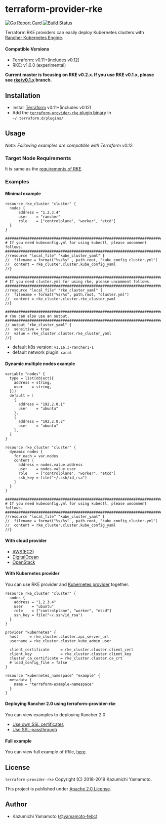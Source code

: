 # terraform-provider-rke


[![Go Report Card](https://goreportcard.com/badge/github.com/yamamoto-febc/terraform-provider-rke)](https://goreportcard.com/report/github.com/yamamoto-febc/terraform-provider-rke)
[![Build Status](https://travis-ci.org/yamamoto-febc/terraform-provider-rke.svg?branch=master)](https://travis-ci.org/yamamoto-febc/terraform-provider-rke)

Terraform RKE providers can easily deploy Kubernetes clusters with [Rancher Kubernetes Engine](https://github.com/rancher/rke).  

#### Compatible Versions

- Terraform: v0.11+(includes v0.12)
- RKE: v1.0.0 (experimental)

**Current master is focusing on RKE v0.2.x. If you use RKE v0.1.x, please see [rke/v0.1.x](https://github.com/yamamoto-febc/terraform-provider-rke/tree/rke/v0.1.x) branch.**

## Installation

- Install [Terraform](https://www.terraform.io/downloads.html) v0.11+(includes v0.12) 
- Add the [`terraform-provider-rke` plugin binary](https://github.com/yamamoto-febc/terraform-provider-rke/releases/latest) In `~/.terraform.d/plugins/` 

## Usage

*Note: Following examples are compatible with Terraform v0.12.*

### Target Node Requirements

It is same as the [requirements of RKE](https://github.com/rancher/rke/blob/master/README.md#requirements).  

### Examples

#### Minimal example

```hcl
resource rke_cluster "cluster" {
  nodes {
      address = "1.2.3.4"
      user    = "rancher"
      role    = ["controlplane", "worker", "etcd"]
  }
}

###############################################################################
# If you need kubeconfig.yml for using kubectl, please uncomment follows.
###############################################################################
//resource "local_file" "kube_cluster_yaml" {
//  filename = format("%s/%s" , path.root, "kube_config_cluster.yml")
//  content = rke_cluster.cluster.kube_config_yaml
//}

###############################################################################
# If you need cluster.yml for using rke, please uncomment follows.
###############################################################################
//resource "local_file" "rke_cluster_yaml" {
//  filename = format("%s/%s", path.root, "cluster.yml")
//  content = rke_cluster.cluster.rke_cluster_yaml
//}

###############################################################################
# You can also use an output.
###############################################################################
// output "rke_cluster_yaml" {
//  sensitive = true
//  value = rke_cluster.cluster.rke_cluster_yaml
//}
```

* default k8s version: `v1.16.3-rancher1-1`
* default network plugin: `canal`

#### Dynamic multiple nodes example

```hcl
variable "nodes" {
  type = list(object({
    address = string,
    user    = string,
  }))
  default = [
    {
      address = "192.2.0.1"
      user    = "ubuntu"
    },
    {
      address = "192.2.0.2"
      user    = "ubuntu"
    },
  ]
}

resource rke_cluster "cluster" {
  dynamic nodes {
    for_each = var.nodes
    content {
      address = nodes.value.address
      user    = nodes.value.user
      role    = ["controlplane", "worker", "etcd"]
      ssh_key = file("~/.ssh/id_rsa")
    }
  }
}

###############################################################################
# If you need kubeconfig.yml for using kubectl, please uncomment follows.
###############################################################################
//resource "local_file" "kube_cluster_yaml" {
//  filename = format("%s/%s" , path.root, "kube_config_cluster.yml")
//  content = rke_cluster.cluster.kube_config_yaml
//}
```

#### With cloud provider

- [AWS(EC2)](examples/aws_ec2)
- [DigitalOcean](examples/digitalocean)
- [OpenStack](https://github.com/mcapuccini/terraform-openstack-rke)

#### With Kubernetes provider 

You can use RKE provider and [Kubernetes provider](https://www.terraform.io/docs/providers/kubernetes/index.html) together.

```hcl
resource rke_cluster "cluster" {
  nodes {
    address = "1.2.3.4"
    user    = "ubuntu"
    role    = ["controlplane", "worker", "etcd"]
    ssh_key = file("~/.ssh/id_rsa")
  }
}

provider "kubernetes" {
  host     = rke_cluster.cluster.api_server_url
  username = rke_cluster.cluster.kube_admin_user

  client_certificate     = rke_cluster.cluster.client_cert
  client_key             = rke_cluster.cluster.client_key
  cluster_ca_certificate = rke_cluster.cluster.ca_crt
  # load_config_file = false
}

resource "kubernetes_namespace" "example" {
  metadata {
    name = "terraform-example-namespace"
  }
}
```

#### Deploying Rancher 2.0 using terraform-provider-rke

You can view examples to deploying Rancher 2.0
 
 - [Use own SSL certificates](examples/rancher_server_minimal/example.tf)
 - [Use SSL-passthrough](examples/rancher_server_ssl_passthrough/example.tf)

#### Full example

You can view full example of tffile, [here](examples/full/example.tf).

## License

 `terraform-provider-rke` Copyright (C) 2018-2019 Kazumichi Yamamoto.

  This project is published under [Apache 2.0 License](LICENSE.txt).
  
## Author

  * Kazumichi Yamamoto ([@yamamoto-febc](https://github.com/yamamoto-febc))
